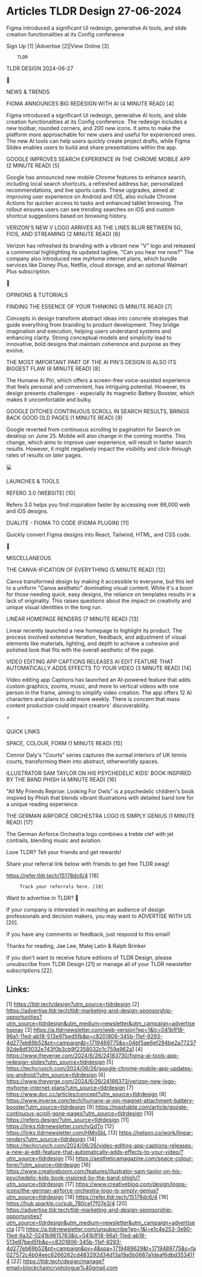 # Articles TLDR Design 27-06-2024

Figma introduced a significant UI redesign, generative AI tools, and
slide creation functionalities at its Config conference  

 Sign Up [1] |Advertise [2]|View Online [3] 

		TLDR 

TLDR DESIGN 2024-06-27

📱 

NEWS & TRENDS

 FIGMA ANNOUNCES BIG REDESIGN WITH AI (4 MINUTE READ) [4] 

 Figma introduced a significant UI redesign, generative AI tools, and
slide creation functionalities at its Config conference. The redesign
includes a new toolbar, rounded corners, and 200 new icons. It aims to
make the platform more approachable for new users and useful for
experienced ones. The new AI tools can help users quickly create
project drafts, while Figma Slides enables users to build and share
presentations within the app. 

 GOOGLE IMPROVES SEARCH EXPERIENCE IN THE CHROME MOBILE APP (2 MINUTE
READ) [5] 

 Google has announced new mobile Chrome features to enhance search,
including local search shortcuts, a refreshed address bar,
personalized recommendations, and live sports cards. These upgrades,
aimed at improving user experience on Android and iOS, also include
Chrome Actions for quicker access to tasks and enhanced tablet
browsing. The rollout ensures users can see trending searches on iOS
and custom shortcut suggestions based on browsing history. 

 VERIZON'S NEW V LOGO ARRIVES AS THE LINES BLUR BETWEEN 5G, FIOS, AND
STREAMING (2 MINUTE READ) [6] 

 Verizon has refreshed its branding with a vibrant new "V" logo and
released a commercial highlighting its updated tagline, "Can you hear
me now?" The company also introduced new myHome internet plans, which
bundle services like Disney Plus, Netflix, cloud storage, and an
optional Walmart Plus subscription. 

🚀 

OPINIONS & TUTORIALS

 FINDING THE ESSENCE OF YOUR THINKING (5 MINUTE READ) [7] 

 Concepts in design transform abstract ideas into concrete strategies
that guide everything from branding to product development. They
bridge imagination and execution, helping users understand systems and
enhancing clarity. Strong conceptual models and simplicity lead to
innovative, bold designs that maintain coherence and purpose as they
evolve. 

 THE MOST IMPORTANT PART OF THE AI PIN'S DESIGN IS ALSO ITS BIGGEST
FLAW (6 MINUTE READ) [8] 

 The Humane Ai Pin, which offers a screen-free voice-assisted
experience that feels personal and convenient, has intriguing
potential. However, its design presents challenges - especially its
magnetic Battery Booster, which makes it uncomfortable and bulky. 

 GOOGLE DITCHES CONTINUOUS SCROLL IN SEARCH RESULTS, BRINGS BACK GOOD
OLD PAGES (1 MINUTE READ) [9] 

 Google reverted from continuous scrolling to pagination for Search on
desktop on June 25. Mobile will also change in the coming months. This
change, which aims to improve user experience, will result in faster
search results. However, it might negatively impact the visibility and
click-through rates of results on later pages. 

💻 

LAUNCHES & TOOLS

 REFERO 3.0 (WEBSITE) [10] 

 Refero 3.0 helps you find inspiration faster by accessing over 66,000
web and iOS designs. 

 DUALITE - FIGMA TO CODE (FIGMA PLUGIN) [11] 

 Quickly convert Figma designs into React, Tailwind, HTML, and CSS
code. 

🎁 

MISCELLANEOUS

 THE CANVA-IFICATION OF EVERYTHING (5 MINUTE READ) [12] 

 Canva transformed design by making it accessible to everyone, but
this led to a uniform "Canva aesthetic" dominating visual content.
While it's a boon for those needing quick, easy designs, the reliance
on templates results in a lack of originality. This raises questions
about the impact on creativity and unique visual identities in the
long run. 

 LINEAR HOMEPAGE RENDERS (7 MINUTE READ) [13] 

 Linear recently launched a new homepage to highlight its product. The
process involved extensive iteration, feedback, and adjustment of
visual elements like materials, lighting, and depth to achieve a
cohesive and polished look that fits with the overall aesthetic of the
page. 

 VIDEO EDITING APP CAPTIONS RELEASES AI EDIT FEATURE THAT
AUTOMATICALLY ADDS EFFECTS TO YOUR VIDEO (3 MINUTE READ) [14] 

 Video editing app Captions has launched an AI-powered feature that
adds custom graphics, zooms, music, and more to vertical videos with
one person in the frame, aiming to simplify video creation. The app
offers 12 AI characters and plans to add more weekly. There is concern
that mass content production could impact creators' discoverability. 

⚡ 

QUICK LINKS

 SPACE, COLOUR, FORM (1 MINUTE READ) [15] 

 Connor Daly's "Courts" series captures the surreal interiors of UK
tennis courts, transforming them into abstract, otherworldly spaces. 

 ILLUSTRATOR SAM TAYLOR ON HIS PSYCHEDELIC KIDS' BOOK INSPIRED BY THE
BAND PHISH (4 MINUTE READ) [16] 

 "All My Friends Reprise: Looking For Owls" is a psychedelic
children's book inspired by Phish that blends vibrant illustrations
with detailed band lore for a unique reading experience. 

 THE GERMAN AIRFORCE ORCHESTRA LOGO IS SIMPLY GENIUS (1 MINUTE READ)
[17] 

 The German Airforce Orchestra logo combines a treble clef with jet
contrails, blending music and aviation. 

Love TLDR? Tell your friends and get rewards!

 Share your referral link below with friends to get free TLDR swag! 

 https://refer.tldr.tech/15178dc6/4 [18] 

		 Track your referrals here. [19] 

Want to advertise in TLDR? 📰

 If your company is interested in reaching an audience of design
professionals and decision makers, you may want to ADVERTISE WITH US
[20]. 

 If you have any comments or feedback, just respond to this email! 

Thanks for reading, 
Jae Lee, Matej Latin & Ralph Brinker 

If you don't want to receive future editions of TLDR Design, please
unsubscribe from TLDR Design [21] or manage all of your TLDR
newsletter subscriptions [22]. 

 

Links:
------
[1] https://tldr.tech/design?utm_source=tldrdesign
[2] https://advertise.tldr.tech/tldr-marketing-and-design-sponsorship-opportunities?utm_source=tldrdesign&utm_medium=newsletter&utm_campaign=advertisetopnav
[3] https://a.tldrnewsletter.com/web-version?ep=1&lc=041b1f18-96a1-11ed-ab18-513e97bed5fb&p=c8201806-345b-11ef-9293-4d277eb69b52&pt=campaign&t=1719489775&s=04bf5ae6ef294be2a7723792de8df3032e743f0b3cb9f2358032c1c759a962a1
[4] https://www.theverge.com/2024/6/26/24183730/figma-ai-tools-app-redesign-slides?utm_source=tldrdesign
[5] https://techcrunch.com/2024/06/26/google-chrome-mobile-app-updates-ios-android/?utm_source=tldrdesign
[6] https://www.theverge.com/2024/6/26/24186373/verizon-new-logo-myhome-internet-plans?utm_source=tldrdesign
[7] https://www.doc.cc/articles/concept?utm_source=tldrdesign
[8] https://www.inverse.com/tech/humane-ai-pin-magnet-attachment-battery-booster?utm_source=tldrdesign
[9] https://mashable.com/article/google-continuous-scroll-gone-pages?utm_source=tldrdesign
[10] https://refero.design/?utm_source=tldrdesign
[11] https://links.tldrnewsletter.com/IvQdTn
[12] https://links.tldrnewsletter.com/HMnSbL
[13] https://nelson.co/work/linear-renders?utm_source=tldrdesign
[14] https://techcrunch.com/2024/06/26/video-editing-app-captions-releases-a-new-ai-edit-feature-that-automatically-adds-effects-to-your-video/?utm_source=tldrdesign
[15] https://aestheticamagazine.com/space-colour-form/?utm_source=tldrdesign
[16] https://www.creativeboom.com/features/illustrator-sam-taylor-on-his-psychedelic-kids-book-inspired-by-the-band-phish/?utm_source=tldrdesign
[17] https://www.creativebloq.com/design/logos-icons/the-german-airforce-orchestra-logo-is-simply-genius?utm_source=tldrdesign
[18] https://refer.tldr.tech/15178dc6/4
[19] https://hub.sparklp.co/sub_780cef7f07e3/4
[20] https://advertise.tldr.tech/tldr-marketing-and-design-sponsorship-opportunities?utm_source=tldrdesign&utm_medium=newsletter&utm_campaign=advertisecta
[21] https://a.tldrnewsletter.com/unsubscribe?ep=1&l=e1c4e253-3e90-11ed-9a32-0241b9615763&lc=041b1f18-96a1-11ed-ab18-513e97bed5fb&p=c8201806-345b-11ef-9293-4d277eb69b52&pt=campaign&pv=4&spa=1719489629&t=1719489775&s=fa027572c4b04eec6266262cd483292d34d13a19a5b0687a1deaf6dbd3534114
[22] https://tldr.tech/design/manage?email=blockchaincryptologue%40gmail.com